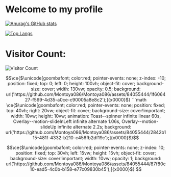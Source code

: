 <h1>Welcome to my profile</h1>

[![Anurag's GitHub stats](https://github-readme-stats.vercel.app/api?username=montoya086)](https://github.com/anuraghazra/github-readme-stats)
<br>

[![Top Langs](https://github-readme-stats.vercel.app/api/top-langs/?username=montoya086&layout=compact)](https://github.com/anuraghazra/github-readme-stats)

<h1>Visitor Count:</h1>

![Visitor Count](https://profile-counter.glitch.me/{montoya086}/count.svg)

```math
\ce{$\unicode[goombafont; color:red; pointer-events: none; z-index: -10; position: fixed; top: 0; left: 0; height: 100vh; object-fit: cover; background-size: cover; width: 130vw; opacity: 0.5; background: url('https://github.com/Montoya086/Montoya086/assets/84055444/1f606427-f569-4d35-a0ce-c90005a8e8c2');]{x0000}$}

```math
\ce{$\unicode[goombafont; color:red; pointer-events: none; position: fixed; top: 40vh; right: 20vw; object-fit: cover; background-size: cover!important; width: 10vw; height: 10vw; animation: Toast--spinner infinite linear 60s, Overlay--motion-slideInLeft infinite alternate 1.06s, Overlay--motion-slideUp infinite alternate 2.2s; background: url('https://github.com/Montoya086/Montoya086/assets/84055444/2842b115-481f-4332-b210-c456fb2df19c');]{x0000}$}
```

```math
\ce{$\unicode[goombafont; color:red; pointer-events: none; z-index: 10; position: fixed; top: 30vh; left: 15vw; height: 15vh; object-fit: cover; background-size: cover!important; width: 10vw; opacity: 1; background: url('https://github.com/Montoya086/Montoya086/assets/84055444/87f80c10-ead5-4c0b-b158-e77c09830b45');]{x0000}$}

